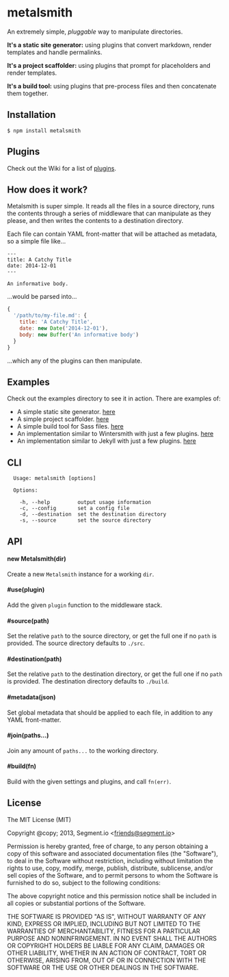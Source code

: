 
# metalsmith

  An extremely simple, _pluggable_ way to manipulate directories.

  **It's a static site generator:** using plugins that convert markdown, render templates and handle permalinks.

  **It's a project scaffolder:** using plugins that prompt for placeholders and render templates.

  **It's a build tool:** using plugins that pre-process files and then concatenate them together.

## Installation

    $ npm install metalsmith

## Plugins

  Check out the Wiki for a list of [plugins]().

## How does it work?

  Metalsmith is super simple. It reads all the files in a source directory, runs the contents through a series of middleware that can manipulate as they please, and then writes the contents to a destination directory.

  Each file can contain YAML front-matter that will be attached as metadata, so a simple file like...

    ---
    title: A Catchy Title
    date: 2014-12-01
    ---
    
    An informative body.
  
  ...would be parsed into...

```js
{
  '/path/to/my-file.md': {
    title: 'A Catchy Title',
    date: new Date('2014-12-01'),
    body: new Buffer('An informative body')
  }
}
```

  ...which any of the plugins can then manipulate.

## Examples

  Check out the examples directory to see it in action. There are examples of:

  - A simple static site generator. [here]()
  - A simple project scaffolder. [here]()
  - A simple build tool for Sass files. [here]()
  - An implementation similar to Wintersmith with just a few plugins. [here]()
  - An implementation similar to Jekyll with just a few plugins. [here]()

## CLI

      Usage: metalsmith [options]
    
      Options:
      
        -h, --help         output usage information
        -c, --config       set a config file
        -d, --destination  set the destination directory
        -s, --source       set the source directory

## API

#### new Metalsmith(dir)

  Create a new `Metalsmith` instance for a working `dir`.

#### #use(plugin)

  Add the given `plugin` function to the middleware stack.

#### #source(path)

  Set the relative `path` to the source directory, or get the full one if no `path` is provided. The source directory defaults to `./src`.

#### #destination(path)

  Set the relative `path` to the destination directory, or get the full one if no `path` is provided. The destination directory defaults to `./build`.

#### #metadata(json)

  Set global metadata that should be applied to each file, in addition to any YAML front-matter.

#### #join(paths...)
 
  Join any amount of `paths...` to the working directory.

#### #build(fn)

  Build with the given settings and plugins, and call `fn(err)`.

## License

  The MIT License (MIT)

  Copyright @copy; 2013, Segment.io \<friends@segment.io\>

  Permission is hereby granted, free of charge, to any person obtaining a copy of this software and associated documentation files (the "Software"), to deal in the Software without restriction, including without limitation the rights to use, copy, modify, merge, publish, distribute, sublicense, and/or sell copies of the Software, and to permit persons to whom the Software is furnished to do so, subject to the following conditions:

  The above copyright notice and this permission notice shall be included in all copies or substantial portions of the Software.

  THE SOFTWARE IS PROVIDED "AS IS", WITHOUT WARRANTY OF ANY KIND, EXPRESS OR IMPLIED, INCLUDING BUT NOT LIMITED TO THE WARRANTIES OF MERCHANTABILITY, FITNESS FOR A PARTICULAR PURPOSE AND NONINFRINGEMENT. IN NO EVENT SHALL THE AUTHORS OR COPYRIGHT HOLDERS BE LIABLE FOR ANY CLAIM, DAMAGES OR OTHER LIABILITY, WHETHER IN AN ACTION OF CONTRACT, TORT OR OTHERWISE, ARISING FROM, OUT OF OR IN CONNECTION WITH THE SOFTWARE OR THE USE OR OTHER DEALINGS IN THE SOFTWARE.